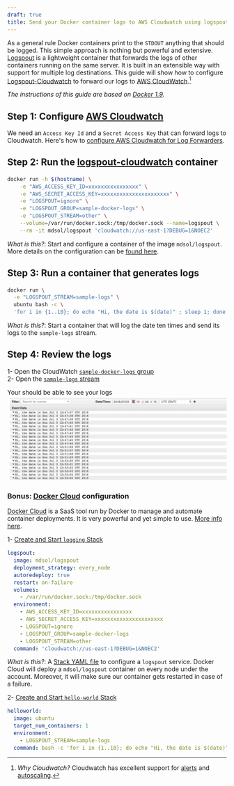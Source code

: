 ```yaml
---
draft: true
title: Send your Docker container logs to AWS Cloudwatch using logspout
---
```


As a general rule Docker containers print to the `STDOUT` anything that should be logged. This simple approach is nothing but powerful and extensive. [Logspout](https://github.com/gliderlabs/logspout) is a lightweight container that forwards the logs of other containers running on the same server. It is built in an extensible way with support for multiple log destinations. This guide will show how to configure [Logspout-Cloudwatch](https://github.com/mdsol/logspout-cloudwatch) to forward our logs to [AWS CloudWatch](https://aws.amazon.com/cloudwatch/).[^why_cloudwatch]  

*The instructions of this guide are based on [Docker 1.9](https://docs.docker.com/v1.9/engine/reference/logging/overview/).*  

## Step 1: Configure [AWS Cloudwatch](https://aws.amazon.com/cloudwatch/)  
We need an `Access Key Id` and a `Secret Access Key` that can forward logs to Cloudwatch. Here's how to [configure AWS Cloudwatch for Log Forwarders](https://www.tddapps.com/2016/07/01/configure-AWS-cloudwatch-for-log-forwarders/).  

## Step 2: Run the [logspout-cloudwatch](https://github.com/mdsol/logspout-cloudwatch) container  

```sh
docker run -h $(hostname) \
    -e "AWS_ACCESS_KEY_ID=xxxxxxxxxxxxxxxx" \
    -e "AWS_SECRET_ACCESS_KEY=xxxxxxxxxxxxxxxxxxxxxx" \
    -e "LOGSPOUT=ignore" \
    -e "LOGSPOUT_GROUP=sample-docker-logs" \
    -e "LOGSPOUT_STREAM=other" \
    --volume=/var/run/docker.sock:/tmp/docker.sock --name=logspout \
    --rm -it mdsol/logspout 'cloudwatch://us-east-1?DEBUG=1&NOEC2'
```

*What is this?*: Start and configure a container of the image `mdsol/logspout`. More details on the configuration can be [found here](https://github.com/mdsol/logspout-cloudwatch).  

## Step 3: Run a container that generates logs  

```sh
docker run \
  -e "LOGSPOUT_STREAM=sample-logs" \
  ubuntu bash -c \
  'for i in {1..10}; do echo "Hi, the date is $(date)" ; sleep 1; done'
```

*What is this?*: Start a container that will log the date ten times and send its logs to the `sample-logs` stream.  

## Step 4: Review the logs  

1- Open the CloudWatch [`sample-docker-logs` group](https://console.aws.amazon.com/cloudwatch/home?#logStream:group=sample-docker-logs)  
2- Open the [`sample-logs` stream](https://console.aws.amazon.com/cloudwatch/home?#logEvent:group=sample-docker-logs;stream=sample-logs)  

Your should be able to see your logs  
![Container logs](/images/aws-docker-logs/logs-uploaded.png)  

### Bonus: [Docker Cloud](https://cloud.docker.com/) configuration  
[Docker Cloud](https://cloud.docker.com/) is a SaaS tool run by Docker to manage and automate container deployments. It is very powerful and yet simple to use. [More info here](https://www.docker.com/products/docker-cloud).  

1- [Create and Start `logging` Stack](https://cloud.docker.com/_/stack/wizard)  

```yml
logspout:
  image: mdsol/logspout
  deployment_strategy: every_node
  autoredeploy: true
  restart: on-failure
  volumes:
    - /var/run/docker.sock:/tmp/docker.sock
  environment:
    - AWS_ACCESS_KEY_ID=xxxxxxxxxxxxxxxx
    - AWS_SECRET_ACCESS_KEY=xxxxxxxxxxxxxxxxxxxxxx
    - LOGSPOUT=ignore
    - LOGSPOUT_GROUP=sample-docker-logs
    - LOGSPOUT_STREAM=other
  command: 'cloudwatch://us-east-1?DEBUG=1&NOEC2'
```

*What is this?*: A [Stack YAML file](https://support.tutum.co/support/solutions/articles/5000583471-stack-yaml-reference) to configure a `logspout` service. Docker Cloud will deploy a `mdsol/logspout` container on every node under the account. Moreover, it will make sure our container gets restarted in case of a failure.  

2- [Create and Start `hello-world` Stack](https://cloud.docker.com/_/stack/wizard)

```yml
helloworld:
  image: ubuntu
  target_num_containers: 1
  environment:
    - LOGSPOUT_STREAM=sample-logs
  command: bash -c 'for i in {1..10}; do echo "Hi, the date is $(date)" ; sleep 1; done'
```

[^why_cloudwatch]: *Why Cloudwatch?* Cloudwatch has excellent support for [alerts](https://blog.opsgenie.com/2014/08/how-to-use-cloudwatch-to-generate-alerts-from-logs) and [autoscaling](http://techblog.netflix.com/2012/01/auto-scaling-in-amazon-cloud.html).  
